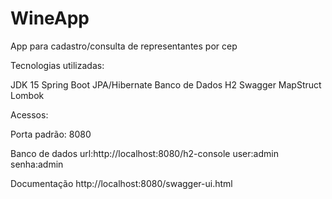 # WineApp
 App para cadastro/consulta de representantes por cep

Tecnologias utilizadas:

JDK 15
Spring Boot
JPA/Hibernate
Banco de Dados H2
Swagger
MapStruct
Lombok


Acessos:

Porta padrão: 8080

Banco de dados
url:http://localhost:8080/h2-console
user:admin
senha:admin

Documentação
http://localhost:8080/swagger-ui.html
